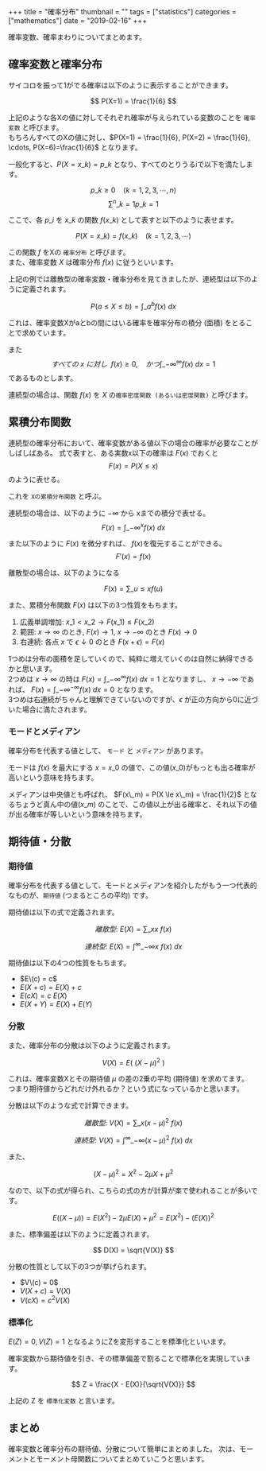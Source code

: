 +++
title = "確率分布"
thumbnail = ""
tags = ["statistics"]
categories = ["mathematics"]
date = "2019-02-16"
+++

確率変数、確率まわりについてまとめます。

## 確率変数と確率分布

サイコロを振って1がでる確率は以下のように表示することができます。

$$
P(X=1) = \frac{1}{6}
$$

上記のような各Xの値に対してそれぞれ確率が与えられている変数のことを `確率変数` と呼びます。\
もちろんすべてのXの値に対し、$P(X=1) = \frac{1}{6}, P(X=2) = \frac{1}{6}, \cdots, P(X=6)=\frac{1}{6}$ となります。

一般化すると、$P(X=x\_k) = p\_k$ となり、すべてのとりうるiで以下を満たします。

$$
p\_k \ge 0\ \ \ \ (k = 1,2,3,\cdots,n)
$$
$$
\sum^n\_{k=1} p\_k = 1 
$$

ここで、各 $p\_i$ を $x\_k$ の関数$\ f(x\_k)$ として表すと以下のように表せます。

$$
P(X=x\_k) = f(x\_k) \ \ \ \ (k = 1,2,3,\cdots)
$$

この関数 $f$ をXの `確率分布` と呼びます。\
また、確率変数 $X$ は確率分布 $f(x)$ に従うといいます。

上記の例では離散型の確率変数・確率分布を見てきましたが、連続型は以下のように定義されます。

$$
P(a \le X \le b) = \int\_a^b f(x)\ dx
$$

これは、確率変数Xがaとbの間にはいる確率を確率分布の積分 (面積) をとることで求めています。

また
$$
すべての\ x\ に対し\ \ f(x) \ge 0,\ \ \ \ かつ \int\_{-\infty}^{\infty} f(x)\ dx = 1
$$
であるものとします。

連続型の場合は、関数 $f(x)$ を $X$ の`確率密度関数 (あるいは密度関数)` と呼びます。

## 累積分布関数

連続型の確率分布において、確率変数がある値以下の場合の確率が必要なことがしばしばある。
式で表すと、ある実数x以下の確率は $F(x)$ でおくと
$$
F(x) = P(X \le x)
$$
のように表せる。

これを `Xの累積分布関数` と呼ぶ。

連続型の場合は、以下のように $-\infty$ から xまでの積分で表せる。
$$
F(x) = \int\_{-\infty}^{x} f(x)\ dx
$$

また以下のように $F(x)$ を微分すれば、 $f(x)$を復元することができる。
$$
F'(x) = f(x)
$$

離散型の場合は、以下のようになる

$$
F(x) = \sum\_{u \le x}f(u)
$$

また、累積分布関数 $F(x)$ は以下の3つ性質をもちます。

1. 広義単調増加: $x\_1 \lt x\_2 → F(x\_1) \le F(x\_2)$
2. 範囲: $x → \infty$ のとき, $F(x) → 1$, $x → -\infty$ のとき $F(x) → 0$
3. 右連続: 各点 $x$ で $\epsilon ↓ 0$ のとき $F(x+\epsilon) = F(x)$

1つめは分布の面積を足していくので、純粋に増えていくのは自然に納得できるかと思います。\
2つめは $x → \infty$ の時は $F(x) = \int\_{-\infty}^{\infty}f(x)\ dx = 1$ となりますし、 $x → -\infty$ であれば、 $F(x)  = \int\_{-\infty}^{-\infty} f(x)\ dx = 0$ となります。\
3つめは右連続がちゃんと理解できていないのですが、$\epsilon$ が正の方向から0に近づいた場合に満たされます。

### モードとメディアン

確率分布を代表する値として、 `モード` と `メディアン` があります。

モードは $f(x)$ を最大にする $x=x\_0$ の値で、この値($x\_0$)がもっとも出る確率が高いという意味を持ちます。

メディアンは中央値とも呼ばれ、 $F(x\_m) = P(X \le x\_m) = \frac{1}{2}$ となるちょうど真ん中の値($x\_m$) のことで、この値以上が出る確率と、それ以下の値が出る確率が等しいという意味を持ちます。

## 期待値・分散

### 期待値

確率分布を代表する値として、モードとメディアンを紹介したがもう一つ代表的なものが、`期待値` (つまるところの平均) です。

期待値は以下の式で定義されます。

$$
離散型:\ E(X) = \sum\_{x} x\ f(x)
$$

$$
連続型:\ E(X) = \int^{\infty}\_{-\infty} x\ f(x)\ dx
$$

期待値は以下の4つの性質をもちます。

* $E\(c) = c$
* $E(X + c) = E(X) + c$
* $E(cX) = c\ E(X)$
* $E(X + Y) = E(X) + E(Y)$

### 分散

また、確率分布の分散は以下のように定義されます。

$$
V(X) = E (\ (X - \mu)^2\ )
$$

これは、確率変数Xとその期待値 $\mu$ の差の2乗の平均 (期待値) を求めてます。\
つまり期待値からどれだけ外れるか？という式になっているかと思います。

分散は以下のような式で計算できます。

$$
離散型:\ V(X) = \sum\_{x} (x-\mu)^2 \ f(x)
$$

$$
連続型:\ V(X) = \int^{\infty}\_{-\infty} (x - \mu)^2\ f(x)\ dx
$$

また、

$$
(X - \mu) ^2 = X^2 - 2\mu X + \mu^2
$$

なので、以下の式が得られ、こちらの式の方が計算が楽で使われることが多いです。

$$ 
E( (X - \mu) ) = E(X^2) - 2\mu E(X) + \mu^2 = E(X^2) - ( E(X) )^2
$$

また、標準偏差は以下のように定義されます。

$$
D(X) = \sqrt{V(X)}
$$

分散の性質として以下の3つが挙げられます。

* $V\(c) = 0$
* $V(X + c) = V(X)$
* $V(cX) = c^2 V(X)$

### 標準化

$E(Z) = 0,  V(Z) = 1$ となるようにZを変形することを標準化といいます。

確率変数から期待値を引き、その標準偏差で割ることで標準化を実現しています。

$$
Z = \frac{X - E(X)}{\sqrt{V(X)}}
$$

上記の Z を `標準化変数` と言います。


## まとめ

確率変数と確率分布の期待値、分散について簡単にまとめました。
次は、モーメントとモーメント母関数についてまとめていこうと思います。
